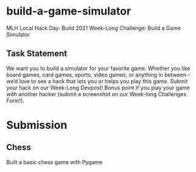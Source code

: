 # build-a-game-simulator
MLH Local Hack Day: Build 2021 Week-Long Challenge: Build a Game Simulator

## Task Statement
We want you to build a simulator for your favorite game. Whether you like board games, card games, sports, video games, or anything in between - we’d love to see a hack that lets you or helps you play this game. Submit your hack on our Week-Long Devpost! Bonus point if you play your game with another hacker (submit a screenshot on our Week-long Challenges Form!).

# Submission
## Chess
Built a basic chess game with Pygame

